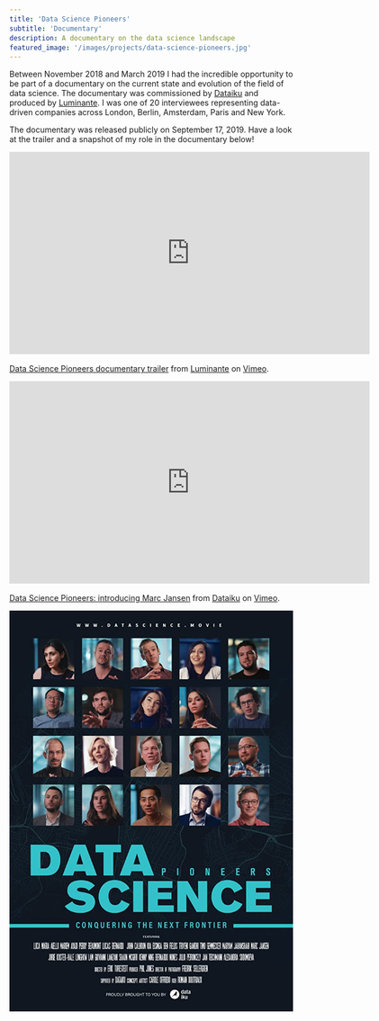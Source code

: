 ```yaml
---
title: 'Data Science Pioneers'
subtitle: 'Documentary'
description: A documentary on the data science landscape
featured_image: '/images/projects/data-science-pioneers.jpg'
---
```


Between November 2018 and March 2019 I had the incredible opportunity to be part
of a documentary on the current state and evolution of the field of data science. 
The documentary was commissioned by [Dataiku](https://www.dataiku.com) and 
produced by [Luminante](http://www.luminante.com). I was one of 20 interviewees 
representing data-driven companies across London, Berlin, Amsterdam, Paris and 
New York. 

The documentary was released publicly on September 17, 2019. Have a 
look at the trailer and a snapshot of my role in the documentary below!

<iframe src="https://player.vimeo.com/video/359793237" width="640" height="360" frameborder="0" allow="autoplay; fullscreen" allowfullscreen></iframe>
<p><a href="https://vimeo.com/359793237">Data Science Pioneers documentary trailer</a> from <a href="https://vimeo.com/luminante">Luminante</a> on <a href="https://vimeo.com">Vimeo</a>.</p>

<iframe src="https://player.vimeo.com/video/367209615" width="640" height="360" frameborder="0" allow="autoplay; fullscreen" allowfullscreen></iframe>
<p><a href="https://vimeo.com/367209615">Data Science Pioneers: introducing Marc Jansen</a> from <a href="https://vimeo.com/dataiku">Dataiku</a> on <a href="https://vimeo.com">Vimeo</a>.</p>


![Image by Dataiku](/images/projects/data-science-pioneers.jpg)